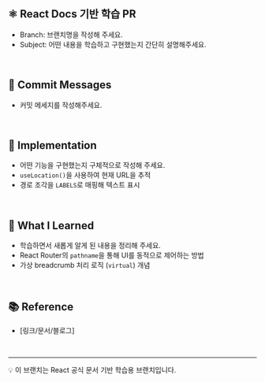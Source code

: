 ## ⚛️ React Docs 기반 학습 PR

- Branch: 브랜치명을 작성해 주세요.
- Subject: 어떤 내용을 학습하고 구현했는지 간단히 설명해주세요.

<br>

## 🧾 Commit Messages

- 커밋 메세지를 작성해주세요.

<br>

## 🧩 Implementation

- 어떤 기능을 구현했는지 구체적으로 작성해 주세요.
- `useLocation()`을 사용하여 현재 URL을 추적
- 경로 조각을 `LABELS`로 매핑해 텍스트 표시

<br>

## 📌 What I Learned

- 학습하면서 새롭게 알게 된 내용을 정리해 주세요.
- React Router의 `pathname`을 통해 UI를 동적으로 제어하는 방법
- 가상 breadcrumb 처리 로직 (`virtual`) 개념

<br>

## 📚 Reference

- [링크/문서/블로그]

<br>

---

💡 이 브랜치는 React 공식 문서 기반 학습용 브랜치입니다.
